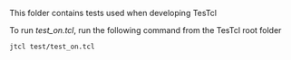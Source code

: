 This folder contains tests used when developing TesTcl

To run *test_on.tcl*, run the following command from the TesTcl root folder

    jtcl test/test_on.tcl
